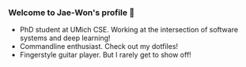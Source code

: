 ### Welcome to Jae-Won's profile 🎉

- PhD student at UMich CSE. Working at the intersection of software systems and deep learning!
- Commandline enthusiast. Check out my dotfiles!
- Fingerstyle guitar player. But I rarely get to show off!
